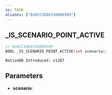 ```yaml
---
ns: TASK
aliases: ["0x0CC36D4156006509"]
---
```

## _IS_SCENARIO_POINT_ACTIVE

```c
// 0x0CC36D4156006509
BOOL _IS_SCENARIO_POINT_ACTIVE(int scenario);
```

```
NativeDB Introduced: v1207
```

## Parameters
* **scenario**:
